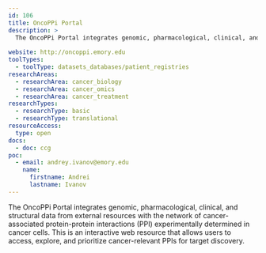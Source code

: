 ```yaml
---
id: 106
title: OncoPPi Portal
description: >
  The OncoPPi Portal integrates genomic, pharmacological, clinical, and structural data from external resources with the network of cancer-associated protein-protein interactions (PPI) experimentally determined in cancer cells. 
  
website: http://oncoppi.emory.edu
toolTypes:
  - toolType: datasets_databases/patient_registries
researchAreas:
  - researchArea: cancer_biology
  - researchArea: cancer_omics
  - researchArea: cancer_treatment
researchTypes:
  - researchType: basic
  - researchType: translational
resourceAccess:
  type: open
docs:
  - doc: ccg
poc:
  - email: andrey.ivanov@emory.edu
    name:
      firstname: Andrei
      lastname: Ivanov
---
```

The OncoPPi Portal integrates genomic, pharmacological, clinical, and structural data from external resources with the network of cancer-associated protein-protein interactions (PPI) experimentally determined in cancer cells. This is an interactive web resource that allows users to access, explore, and prioritize cancer-relevant PPIs for target discovery.
